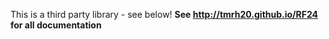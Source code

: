 This is a third party library - see below!
**See http://tmrh20.github.io/RF24 for all documentation**
